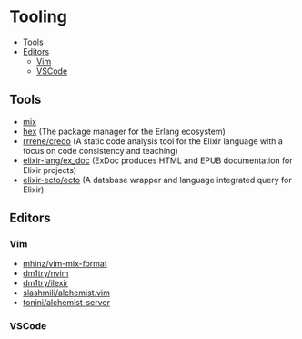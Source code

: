 # Tooling

<!-- TOC -->

- [Tools](#tools)
- [Editors](#editors)
  - [Vim](#vim)
  - [VSCode](#vscode)

<!-- /TOC -->

## Tools
- [mix](https://hexdocs.pm/mix/Mix.html)
- [hex](https://hex.pm/) (The package manager for the Erlang ecosystem)
- [rrrene/credo](https://github.com/rrrene/credo) (A static code analysis tool for the Elixir language with a focus on code consistency and teaching)
- [elixir-lang/ex_doc](https://github.com/elixir-lang/ex_doc) (ExDoc produces HTML and EPUB documentation for Elixir projects)
- [elixir-ecto/ecto](https://github.com/elixir-ecto/ecto) (A database wrapper and language integrated query for Elixir)


## Editors

### Vim
- [mhinz/vim-mix-format](https://github.com/mhinz/vim-mix-format)
- [dm1try/nvim](https://github.com/dm1try/nvim)
- [dm1try/ilexir](https://github.com/dm1try/ilexir)
- [slashmili/alchemist.vim](https://github.com/slashmili/alchemist.vim)
- [tonini/alchemist-server](https://github.com/tonini/alchemist-server)

### VSCode

